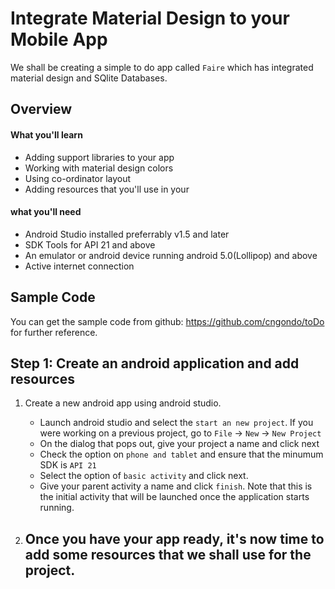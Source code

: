 # Integrate Material Design to your Mobile App

We shall be creating a simple to do app called ``Faire`` which has integrated material design
and SQlite Databases.

## Overview
#### What you'll learn
  - Adding support libraries to your app
  - Working with material design colors
  - Using co-ordinator layout
  - Adding resources that you'll use in your

#### what you'll need
  - Android Studio installed preferrably v1.5 and later
  - SDK Tools for API 21 and above
  - An emulator or android device running android 5.0(Lollipop) and above
  - Active internet connection

## Sample Code
You can get the sample code from github: https://github.com/cngondo/toDo for further
reference.

## Step 1: Create an android application and add resources
  1. Create a new android app using android studio.
      - Launch android studio and select the ``start an new project``. If you were working on a previous project,
      go to ``File`` -> ``New`` -> ``New Project``
      - On the dialog that pops out, give your project a name and click next
      - Check the option on ``phone and tablet`` and ensure that the minumum SDK is ``API 21``
      - Select the option of ``basic activity`` and click next.
      - Give your parent activity a name and click ``finish``. Note that this is the initial activity that will be launched
      once the application starts running.

  2. Once you have your app ready, it's now time to add some resources that we shall use for the project.
      -

